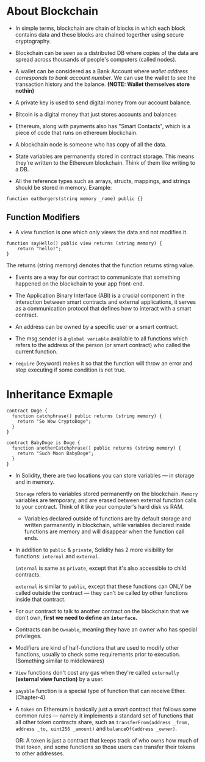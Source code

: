 # About Blockchain

- In simple terms, blockchain are chain of blocks in which each block contains data and these blocks are chained togerther using secure cryptography.

- Blockchain can be seen as a distributed DB where copies of the data are spread across thousands of people's computers (called nodes).

- A wallet can be considered as a Bank Account where *wallet address corresponds to bank account number*. We can use the wallet to see the transaction history and the balance. **(NOTE: Wallet themselves store nothin)**

- A private key is used to send digital money from our account balance.

- Bitcoin is a digital money that just stores accounts and balances

- Ethereum, along with payments also has "Smart Contacts", which is a piece of code that runs on ethereum blockchain.

- A blockchain node is someone who has copy of all the data.

- State variables are permanently stored in contract storage. This means they're written to the Ethereum blockchain. Think of them like writing to a DB.

- All the reference types such as arrays, structs, mappings, and strings should be stored in memory. Example:
```
function eatBurgers(string memory _name) public {}
```


## Function Modifiers

- A view function is one which only views the data and not modifies it.
```
function sayHello() public view returns (string memory) {
    return "hello!";
}
```
The returns (string memory) denotes that the function returns stirng value.


- Events are a way for our contract to communicate that something happened on the blockchain to your app front-end.

- The Application Binary Interface (ABI) is a crucial component in the interaction between smart contracts and external applications, it serves as a communication protocol that defines how to interact with a smart contract.

- An address can be owned by a specific user or a smart contract.

- The msg.sender is a `global variable` available to all functions which refers to the address of the person (or smart contract) who called the current function.

- `require` (keyword) makes it so that the function will throw an error and stop executing if some condition is not true.

# Inheritance Exmaple

```
contract Doge {
  function catchphrase() public returns (string memory) {
    return "So Wow CryptoDoge";
  }
}

contract BabyDoge is Doge {
  function anotherCatchphrase() public returns (string memory) {
    return "Such Moon BabyDoge";
  }
}
```

- In Solidity, there are two locations you can store variables — in storage and in memory.

    `Storage` refers to variables stored permanently on the blockchain. `Memory` variables are temporary, and are erased between external function calls to your contract. Think of it like your computer's hard disk vs RAM.

    - Variables declared outside of functions are by default storage and written parmanently in blockchain, while variables declared inside functions are memory and will disappear when the function call ends.

- In addition to `public` & `private`, Solidity has 2 more visibility for functions: `internal` and `external`.

    `internal` is same as `private`, except that it's also accessible to child contracts.

    `external` is similar to `public`, except that these functions can ONLY be called outside the contract — they can't be called by other functions inside that contract.


- For our contract to talk to another contract on the blockchain that we don't own, **first we need to define an `interface`.**

- Contracts can be `Ownable`, meaning they have an owner who has special privileges.

- Modifiers are kind of half-functions that are used to modify other functions, usually to check some requirements prior to execution. (Something similar to middlewares)

- `View` functions don't cost any gas when they're called `externally` **(external view function)** by a user.

- `payable` function is a special type of function that can receive Ether. (Chapter-4)

- A `token` on Ethereum is basically just a smart contract that follows some common rules — namely it implements a standard set of functions that all other token contracts share, such as `transferFrom(address _from, address _to, uint256 _amount)` and `balanceOf(address _owner)`.

	OR: A token is just a contract that keeps track of who owns how much of that token, and some functions so those users can transfer their tokens to other addresses.